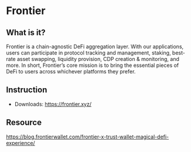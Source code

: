 # Frontier

## What is it?

Frontier is a chain-agnostic DeFi aggregation layer. With our applications, users can participate in protocol tracking and management, staking, best-rate asset swapping, liquidity provision, CDP creation & monitoring, and more. In short, Frontierʼs core mission is to bring the essential pieces of DeFi to users across whichever platforms they prefer.

## Instruction

* Downloads: <https://frontier.xyz/>

## Resource

<https://blog.frontierwallet.com/frontier-x-trust-wallet-magical-defi-experience/>
